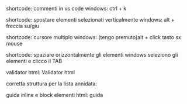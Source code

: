 shortcode: commenti in vs code
windows: ctrl + k

shortcode: spostare elementi selezionati verticalmente
windows: alt + freccia su/giu

shortcode: cursore multiplo
windows: (tengo premuto)alt + click tasto sx mouse

shortcode: spaziare orizzontalmente gli elementi
windows seleziono gli elementi e clicco il TAB

validator html:
Validator html

corretta struttura per la lista annidata:

guida inline e block elementi html:
guida